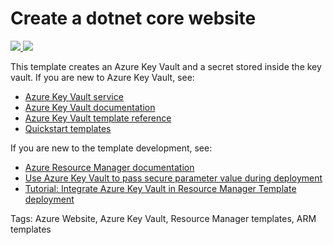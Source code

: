 # Create a dotnet core website

<a href="https://portal.azure.com/#create/Microsoft.Template/uri/https%3A%2F%2Fraw.githubusercontent.com%2Fjacob-ebey%2Fdotnet-core-boilerplate%2Fmaster%2Fazureresources%2Fazuredeploy.json" target="_blank">
    <img src="http://azuredeploy.net/deploybutton.png"/>
</a>
<a href="http://armviz.io/#/?load=https%3A%2F%2Fraw.githubusercontent.com%2Fjacob-ebey%2Fdotnet-core-boilerplate%2Fmaster%2Fazureresources%2Fazuredeploy.json" target="_blank">
    <img src="http://armviz.io/visualizebutton.png"/>
</a>

This template creates an Azure Key Vault and a secret stored inside the key vault. If you are new to Azure Key Vault, see:

- [Azure Key Vault service](https://azure.microsoft.com/services/key-vault/)
- [Azure Key Vault documentation](https://docs.microsoft.com/azure/key-vault/)
- [Azure Key Vault template reference](https://docs.microsoft.com/azure/templates/microsoft.keyvault/allversions)
- [Quickstart templates](https://azure.microsoft.com/resources/templates/?resourceType=Microsoft.Keyvault)

If you are new to the template development, see:

- [Azure Resource Manager documentation](https://docs.microsoft.com/en-us/azure/azure-resource-manager/)
- [Use Azure Key Vault to pass secure parameter value during deployment](https://docs.microsoft.com/azure/azure-resource-manager/resource-manager-keyvault-parameter)
- [Tutorial: Integrate Azure Key Vault in Resource Manager Template deployment](https://docs.microsoft.com/azure/azure-resource-manager/resource-manager-tutorial-use-key-vault)

Tags: Azure Website, Azure Key Vault, Resource Manager templates, ARM templates
